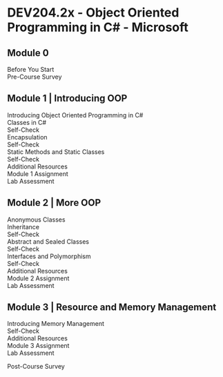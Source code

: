 # DEV204.2x - Object Oriented Programming in C# - Microsoft  

## Module 0  
Before You Start  
Pre-Course Survey  

## Module 1 | Introducing OOP  
Introducing Object Oriented Programming in C#  
Classes in C#  
Self-Check  
Encapsulation  
Self-Check  
Static Methods and Static Classes  
Self-Check  
Additional Resources  
Module 1 Assignment  
Lab Assessment  

## Module 2 | More OOP  
Anonymous Classes  
Inheritance  
Self-Check  
Abstract and Sealed Classes  
Self-Check  
Interfaces and Polymorphism  
Self-Check  
Additional Resources  
Module 2 Assignment  
Lab Assessment  

## Module 3 | Resource and Memory Management  
Introducing Memory Management  
Self-Check  
Additional Resources  
Module 3 Assignment  
Lab Assessment  

Post-Course Survey  